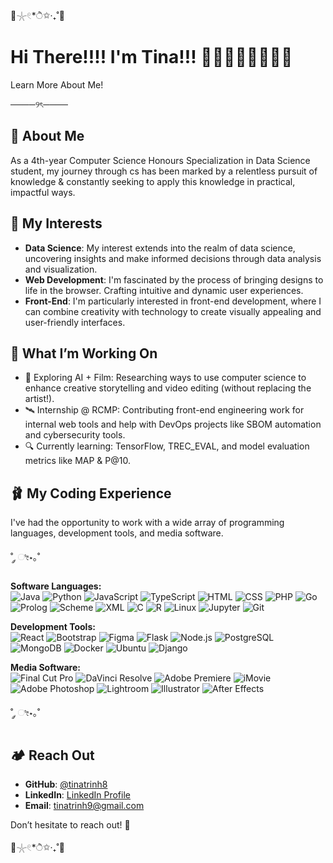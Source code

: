 🫧𓇼𓏲*ੈ✩‧₊˚🎐

# Hi There!!!! I'm Tina!!! 🌇🎱🥡🫧👩🏻‍💻🧠
Learn More About Me!

────୨ৎ────

## 🪻 About Me

As a 4th-year Computer Science Honours Specialization in Data Science student, my journey through cs has been marked by a relentless pursuit of knowledge & constantly seeking to apply this knowledge in practical, impactful ways.

## 🍡 My Interests

- **Data Science**: My interest extends into the realm of data science, uncovering insights and make informed decisions through data analysis and visualization.
- **Web Development**: I'm fascinated by the process of bringing designs to life in the browser. Crafting intuitive and dynamic user experiences.
- **Front-End**: I'm particularly interested in front-end development, where I can combine creativity with technology to create visually appealing and user-friendly interfaces.

## 🧋 What I’m Working On

- 🤖 Exploring AI + Film: Researching ways to use computer science to enhance creative storytelling and video editing (without replacing the artist!).
- 🛰️ Internship @ RCMP: Contributing front-end engineering work for internal web tools and help with DevOps projects like SBOM automation and cybersecurity tools.
- 🔍 Currently learning: TensorFlow, TREC_EVAL, and model evaluation metrics like MAP & P@10.

## 🩰 My Coding Experience 

I've had the opportunity to work with a wide array of programming languages, development tools, and media software. 

˚ ༘ ೀ⋆｡˚

<p>
  <strong> Software Languages: </strong>
  <br>
  
  <img alt="Java" src="https://img.shields.io/badge/-Java-007396?style=flat-square&logo=java&logoColor=white" />
  <img alt="Python" src="https://img.shields.io/badge/-Python-3776AB?style=flat-square&logo=python&logoColor=white" />
  <img alt="JavaScript" src="https://img.shields.io/badge/-JavaScript-F7DF1C?style=flat-square&logo=javascript&logoColor=black" />
  <img alt="TypeScript" src="https://img.shields.io/badge/-TypeScript-3178C6?style=flat-square&logo=typescript&logoColor=white" /
  <img alt="SQL" src="https://img.shields.io/badge/-SQL-4479A1?style=flat-square&logo=postgresql&logoColor=white" />
  <img alt="HTML" src="https://img.shields.io/badge/-HTML-E34F26?style=flat-square&logo=html5&logoColor=white" />
  <img alt="CSS" src="https://img.shields.io/badge/-CSS-1572B6?style=flat-square&logo=css3&logoColor=white" />
  <img alt="PHP" src="https://img.shields.io/badge/-PHP-777BB4?style=flat-square&logo=php&logoColor=white" />
  <img alt="Go" src="https://img.shields.io/badge/-Go-00ADD8?style=flat-square&logo=go&logoColor=white" />
  <img alt="Prolog" src="https://img.shields.io/badge/-Prolog-DC143C?style=flat-square&logo=prolog&logoColor=white" />
  <img alt="Scheme" src="https://img.shields.io/badge/-Scheme-990000?style=flat-square&logoColor=white" />
  <img alt="XML" src="https://img.shields.io/badge/-XML-8A2BE2?style=flat-square&logo=xml&logoColor=white" />
  <img alt="C" src="https://img.shields.io/badge/-C-A8B9CC?style=flat-square&logo=c&logoColor=white" />
  <img alt="R" src="https://img.shields.io/badge/-R-276DC3?style=flat-square&logo=r&logoColor=white" />
  <img alt="Linux" src="https://img.shields.io/badge/-Linux-FCC624?style=flat-square&logo=linux&logoColor=black" />
  <img alt="Jupyter" src="https://img.shields.io/badge/-Jupyter-F37626?style=flat-square&logo=jupyter&logoColor=white" />
  <img alt="Git" src="https://img.shields.io/badge/-Git-F05032?style=flat-square&logo=git&logoColor=white" />
</p>

<p>
  <strong>Development Tools:</strong><br>
  
  <img alt="React" src="https://img.shields.io/badge/-React-45b8d8?style=flat-square&logo=react&logoColor=white" />
  <img alt="Bootstrap" src="https://img.shields.io/badge/-Bootstrap-7952B3?style=flat-square&logo=bootstrap&logoColor=white" />
  <img alt="Figma" src="https://img.shields.io/badge/-Figma-F24E1E?style=flat-square&logo=figma&logoColor=white"/>
  <img alt="Flask" src="https://img.shields.io/badge/-Flask-000000?style=flat-square&logo=flask&logoColor=white" />
  <img alt="Node.js" src="https://img.shields.io/badge/-Nodejs-43853d?style=flat-square&logo=node.js&logoColor=white" />
  <img alt="PostgreSQL" src="https://img.shields.io/badge/-PostgreSQL-336791?style=flat-square&logo=postgresql&logoColor=white" />
  <img alt="MongoDB" src="https://img.shields.io/badge/-MongoDB-4DB33D?style=flat-square&logo=mongodb&logoColor=white" />
  <img alt="Docker" src="https://img.shields.io/badge/-Docker-2496ED?style=flat-square&logo=docker&logoColor=white" />
  <img alt="Ubuntu" src="https://img.shields.io/badge/-Ubuntu-5E2750?style=flat-square&logo=ubuntu&logoColor=white" />
  <img alt="Django" src="https://img.shields.io/badge/-Django-092E20?style=flat-square&logo=django&logoColor=white" />
</p>

<p>
  <strong>Media Software:</strong><br>
  
  <img alt="Final Cut Pro" src="https://img.shields.io/badge/-Final%20Cut%20Pro-999999?style=flat-square&logo=apple&logoColor=white" />
  <img alt="DaVinci Resolve" src="https://img.shields.io/badge/-DaVinci%20Resolve-1E415C?style=flat-square&logo=davinci-resolve&logoColor=white" />
  <img alt="Adobe Premiere" src="https://img.shields.io/badge/-Adobe%20Premiere-9999FF?style=flat-square&logo=adobe-premiere-pro&logoColor=white" />
  <img alt="iMovie" src="https://img.shields.io/badge/-iMovie-000000?style=flat-square&logo=apple&logoColor=white" />
  <img alt="Adobe Photoshop" src="https://img.shields.io/badge/-Adobe%20Photoshop-31A8FF?style=flat-square&logo=adobe-photoshop&logoColor=white" />
  <img alt="Lightroom" src="https://img.shields.io/badge/-Adobe%20Lightroom-31A8FF?style=flat-square&logo=adobe-lightroom&logoColor=white" />
  <img alt="Illustrator" src="https://img.shields.io/badge/-Adobe%20Illustrator-FF9A00?style=flat-square&logo=adobe-illustrator&logoColor=white" />
  <img alt="After Effects" src="https://img.shields.io/badge/-After%20Effects-9999FF?style=flat-square&logo=adobe-after-effects&logoColor=white" />

</p>

˚ ༘ ೀ⋆｡˚

## 🏕️ Reach Out

- **GitHub**: [@tinatrinh8](https://github.com/tinatrinh8)
- **LinkedIn**: [LinkedIn Profile](https://www.linkedin.com/in/tinatrinh8)
- **Email**: [tinatrinh9@gmail.com](mailto:tinatrinh9@gmail.com)

Don’t hesitate to reach out! 💌

🫧𓇼𓏲*ੈ✩‧₊˚🎐
